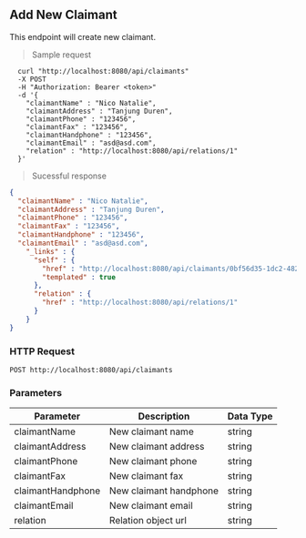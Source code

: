 ## Add New Claimant
This endpoint will create new claimant.

> Sample request

```shell
  curl "http://localhost:8080/api/claimants"
  -X POST
  -H "Authorization: Bearer <token>"
  -d '{
    "claimantName" : "Nico Natalie",
    "claimantAddress" : "Tanjung Duren",
    "claimantPhone" : "123456",
    "claimantFax" : "123456",
    "claimantHandphone" : "123456",
    "claimantEmail" : "asd@asd.com",
    "relation" : "http://localhost:8080/api/relations/1"
  }'
```

> Sucessful response

```json
{
  "claimantName" : "Nico Natalie",
  "claimantAddress" : "Tanjung Duren",
  "claimantPhone" : "123456",
  "claimantFax" : "123456",
  "claimantHandphone" : "123456",
  "claimantEmail" : "asd@asd.com",
    "_links" : {
      "self" : {
        "href" : "http://localhost:8080/api/claimants/0bf56d35-1dc2-4826-a6e0-9e67397c6283{?projection}",
        "templated" : true
      },
      "relation" : {
        "href" : "http://localhost:8080/api/relations/1"
      }
    }
}
```

### HTTP Request

`POST http://localhost:8080/api/claimants`

###  Parameters

Parameter | Description | Data Type
--------- | ----------- | ---------
claimantName | New claimant name | string
claimantAddress | New claimant address | string
claimantPhone | New claimant phone | string
claimantFax | New claimant fax | string
claimantHandphone | New claimant handphone | string
claimantEmail | New claimant email | string
relation | Relation object url | string